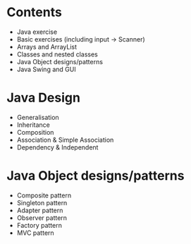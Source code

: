 # Contents
- Java exercise 
- Basic exercises (including input -> Scanner)
- Arrays and ArrayList
- Classes and nested classes
- Java Object designs/patterns
- Java Swing and GUI 

# Java Design
- Generalisation
- Inheritance
- Composition
- Association & Simple Association
- Dependency & Independent

# Java Object designs/patterns
- Composite pattern
- Singleton pattern
- Adapter pattern
- Observer pattern
- Factory pattern
- MVC pattern
